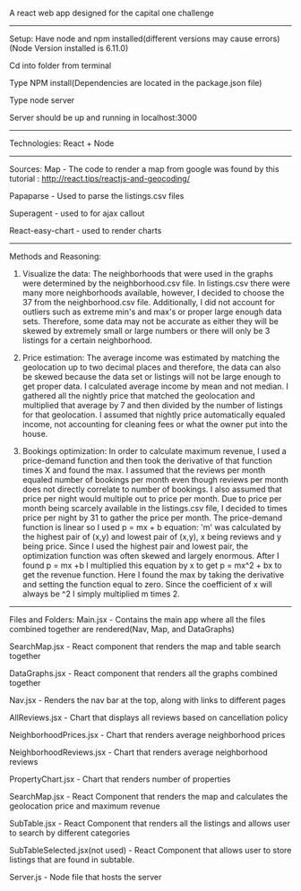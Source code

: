 A react web app designed for the capital one challenge

-------------------------------------

Setup:
Have node and npm installed(different versions may cause errors)(Node Version installed is 6.11.0)


Cd into folder from terminal


Type NPM install(Dependencies are located in the package.json file)


Type node server


Server should be up and running in localhost:3000




-------------------------------------


Technologies:
React + Node



-------------------------------------


Sources:
Map - The code to render a map from google was found by this tutorial : http://react.tips/reactjs-and-geocoding/

Papaparse - Used to parse the listings.csv files

Superagent - used to for ajax callout

React-easy-chart - used to render charts




-------------------------------------




Methods and Reasoning:
1. Visualize the data: The neighborhoods that were used in the graphs were determined by the neighborhood.csv file. In listings.csv there were many more neighborhoods available, however, I decided to choose the 37 from the neighborhood.csv file. Additionally, I did not account for outliers such as extreme min's and max's or proper large enough data sets. Therefore, some data may not be accurate as either they will be skewed by extremely small or large numbers or there will only be 3 listings for a certain neighborhood.



2. Price estimation: The average income was estimated by matching the geolocation up to two decimal places and therefore, the data can also be skewed because the data set or listings will not be large enough to get proper data. I calculated average income by mean and not median. I gathered all the nightly price that matched the geolocation and multiplied that average by 7 and then divided by the number of listings for that geolocation. I assumed that nightly price automatically equaled income, not accounting for cleaning fees or what the owner put into the house.


3. Bookings optimization: In order to calculate maximum revenue, I used a price-demand function and then took the derivative of that function times X and found the max. I assumed that the reviews per month equaled number of bookings per month even though reviews per month does not directly correlate to number of bookings. I also assumed that price per night would multiple out to price per month. Due to price per month being scarcely available in the listings.csv file, I decided to times price per night by 31 to gather the price per month. The price-demand function is linear so I used p = mx + b equation: 'm' was calculated by the highest pair of (x,y) and lowest pair of (x,y), x being reviews and y being price. Since I used the highest pair and lowest pair, the optimization function was often skewed and largely enormous. After I found p = mx +b I multiplied this equation by x to get p = mx^2 + bx to get the revenue function. Here I found the max by taking the derivative and setting the function equal to zero. Since the coefficient of x will always be ^2 I simply multiplied m times 2.




-------------------------------------


Files and Folders:
Main.jsx - Contains the main app where all the files combined together are rendered(Nav, Map, and DataGraphs)



SearchMap.jsx - React component that renders the map and table search together



DataGraphs.jsx - React component that renders all the graphs combined together



Nav.jsx - Renders the nav bar at the top, along with links to different pages



AllReviews.jsx - Chart that displays all reviews based on cancellation policy



NeighborhoodPrices.jsx - Chart that renders average neighborhood prices



NeighborhoodReviews.jsx - Chart that renders average neighborhood reviews



PropertyChart.jsx - Chart that renders number of properties



SearchMap.jsx - React Component that renders the map and calculates the geolocation price and maximum revenue



SubTable.jsx - React Component that renders all the listings and allows user to search by different categories



SubTableSelected.jsx(not used) - React Component that allows user to store listings that are found in subtable.



Server.js - Node file that hosts the server
